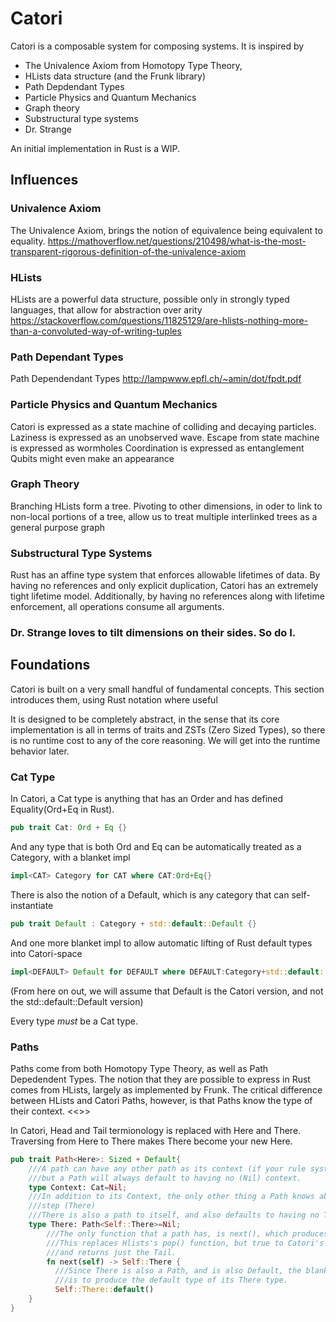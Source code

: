 # Catori
Catori is a composable system for composing systems. It is inspired by 
* The Univalence Axiom from Homotopy Type Theory, 
* HLists data structure (and the Frunk library)
* Path Depdendant Types
* Particle Physics and Quantum Mechanics
* Graph theory
* Substructural type systems
* Dr. Strange

An initial implementation in Rust is a WIP.

## Influences

### Univalence Axiom
The Univalence Axiom, brings the notion of equivalence being equivalent to equality. 
https://mathoverflow.net/questions/210498/what-is-the-most-transparent-rigorous-definition-of-the-univalence-axiom

### HLists
HLists are a powerful data structure, possible only in strongly typed languages, that allow for abstraction over arity
https://stackoverflow.com/questions/11825129/are-hlists-nothing-more-than-a-convoluted-way-of-writing-tuples

### Path Dependant Types
Path Dependendant Types 
http://lampwww.epfl.ch/~amin/dot/fpdt.pdf

### Particle Physics and Quantum Mechanics
Catori is expressed as a state machine of colliding and decaying particles. 
Laziness is expressed as an unobserved wave.
Escape from state machine is expressed as wormholes
Coordination is expressed as entanglement
Qubits might even make an appearance

### Graph Theory
Branching HLists form a tree. Pivoting to other dimensions, in oder to link to non-local portions of a tree,
allow us to treat multiple interlinked trees as a general purpose graph

### Substructural Type Systems
Rust has an affine type system that enforces allowable lifetimes of data. By having no references and
only explicit duplication, Catori has an extremely tight lifetime model. Additionally, by having no references
along with lifetime enforcement, all operations consume all arguments.

### Dr. Strange loves to tilt dimensions on their sides. So do I.

## Foundations
Catori is built on a very small handful of fundamental concepts. This section introduces them, using Rust notation where useful

It is designed to be completely abstract, in the sense that its core implementation is all in terms of 
traits and ZSTs (Zero Sized Types), so there is no runtime cost to any of the core reasoning.
We will get into the runtime behavior later.

### Cat Type
In Catori, a Cat type is anything that has an Order and has defined Equality(Ord+Eq in Rust).

```rust
pub trait Cat: Ord + Eq {}
```

And any type that is both Ord and Eq can be automatically treated as a Category, with a blanket impl
```rust
impl<CAT> Category for CAT where CAT:Ord+Eq{}
```

There is  also the notion of a Default, which is any category that can self-instantiate
```rust
pub trait Default : Category + std::default::Default {}
```

And one more blanket impl to allow automatic lifting of Rust default types into Catori-space
```rust
impl<DEFAULT> Default for DEFAULT where DEFAULT:Category+std::default::Default{}
```
(From here on out, we will assume that Default is the Catori version, and not the std::default::Default version)

Every type *must* be a Cat type. 

### Paths
Paths come from both Homotopy Type Theory, as well as Path Depedendent Types. 
The notion that they are possible to express in Rust comes from HLists, largely as implemented by Frunk.
The critical difference between HLists and Catori Paths, however, is that Paths know the type of their context.
<<<Elaborate>>>

In Catori, Head and Tail termionology is replaced with Here and There. 
Traversing from Here to There makes There become your new Here.

```rust
pub trait Path<Here>: Sized + Default{
    ///A path can have any other path as its context (if your rule system allows it),
    ///but a Path will always default to having no (Nil) context.
    type Context: Cat=Nil;
    ///In addition to its Context, the only other thing a Path knows about, is its next
    ///step (There)
    ///There is also a path to itself, and also defaults to having no There to traverse to.
    type There: Path<Self::There>=Nil;
        ///The only function that a path has, is next(), which produces the next item in the path
        ///This replaces Hlists's pop() function, but true to Catori's spirit, next destroys the Head
        ///and returns just the Tail.
        fn next(self) -> Self::There {
          ///Since There is also a Path, and is also Default, the blanket implementation for all Paths
          ///is to produce the default type of its There type.
          Self::There::default()
    }
}
```